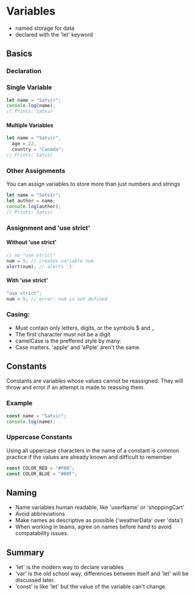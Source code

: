 # Variables

- named storage for data
- declared with the 'let' keyword

## Basics

### Declaration

### Single Variable

```javascript
let name = "Satvir";
console.log(name);
// Prints: Satvir
```

#### Multiple Variables

```javascript
let name = "Satvir",
  age = 22,
  country = "Canada";
// Prints: Satvir
```

### Other Assignments

You can assign variables to store more than just numbers and strings

```javascript
let name = "Satvir";
let author = name;
console.log(author);
// Prints: Satvir
```

### Assignment and 'use strict'

#### Without 'use strict'

```javascript
// no "use strict"
num = 5; // creates variable num
alert(num); // alerts '5'
```

#### With 'use strict'

```javascript
"use strict";
num = 5; // error: num is not defined
```

### Casing:

- Must contain only letters, digits, or the symbols \$ and \_
- The first character must not be a digit
- camelCase is the preffered style by many.
- Case matters. 'apple' and 'aPple' aren't the same.

## Constants

Constants are variables whose values cannot be reassigned.
They will throw and error if an attempt is made to reassing them.

### Example

```javascript
const name = "Satvir";
console.log(name);
```

### Uppercase Constants

Using all uppercase characters in the name of a constant is common practice if the values are already known and difficult to remember

```javascript
const COLOR_RED = "#F00";
const COLOR_BLUE = "#00F";
```

## Naming

- Name variables human readable, like 'userName' or 'shoppingCart'
- Avoid abbreviations
- Make names as descriptive as possible ('weatherData' over 'data')
- When working in teams, agree on names before hand to avoid compatability issues.

## Summary

- 'let' is the modern way to declare variables
- 'var' is the old school way, differences between itself and
  'let' will be discussed later.
- 'const' is like 'let' but the value of the variable can't change.
